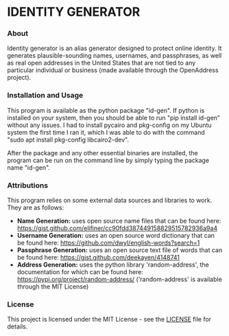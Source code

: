 
# IDENTITY GENERATOR


### About

Identity generator is an alias generator designed to protect online identity. It generates 
plausible-sounding names, usernames, and passphrases, as well as real open addresses in the 
United States that are not tied to any particular individual or business (made available
through the OpenAddress project). 

### Installation and Usage

This program is available as the python package "id-gen". If python is installed on your system,
then you should be able to run "pip install id-gen" without any issues. I had to install pycairo
and pkg-config on my Ubuntu system the first time I ran it, which I was able to do with the 
command "sudo apt install pkg-config libcairo2-dev". 

After the package and any other essential binaries are installed, the program can be run on the
command line by simply typing the package name "id-gen".

### Attributions

This program relies on some external data sources and libraries to work. They are as follows:
* **Name Generation:** uses open source name files that can be found here: 
https://gist.github.com/elifiner/cc90fdd387449158829515782936a9a4
* **Username Generation:** uses an open source word dictionary that can be found here:
https://github.com/dwyl/english-words?search=1
* **Passphrase Generation:** uses an open source text file of words that can be found here:
https://gist.github.com/deekayen/4148741
* **Address Generation:** uses the python library 'random-address', the documentation for which 
can be found here:
https://pypi.org/project/random-address/
('random-address' is available through the MIT License)

### License

This project is licensed under the MIT License - see the [LICENSE](LICENSE) file for details.


